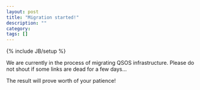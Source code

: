 ```yaml
---
layout: post
title: "Migration started!"
description: ""
category: 
tags: []
---
```

{% include JB/setup %}

We are currently in the process of migrating QSOS infrastructure. Please do not shout if some links are dead for a few days...

The result will prove worth of your patience!
